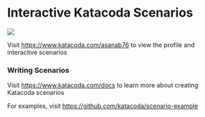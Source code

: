 # Interactive Katacoda Scenarios

[![](http://shields.katacoda.com/katacoda/asanab76/count.svg)](https://www.katacoda.com/asanab76 "Get your profile on Katacoda.com")

Visit https://www.katacoda.com/asanab76 to view the profile and interactive scenarios

### Writing Scenarios
Visit https://www.katacoda.com/docs to learn more about creating Katacoda scenarios

For examples, visit https://github.com/katacoda/scenario-example
